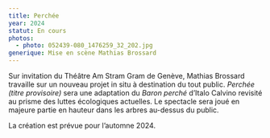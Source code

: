 ```yaml
---
title: Perchée
year: 2024
statut: En cours
photos:
  - photo: 052439-080_1476259_32_202.jpg
generique: Mise en scène Mathias Brossard
---
```


Sur invitation du Théâtre Am Stram Gram de Genève, Mathias Brossard travaille sur un nouveau projet in situ à destination du tout public. _Perchée (titre provisoire)_ sera une adaptation du _Baron perché_ d’Italo Calvino revisité au prisme des luttes écologiques actuelles. Le spectacle sera joué en majeure partie en hauteur dans les arbres au-dessus du public.

La création est prévue pour l’automne 2024.
